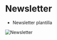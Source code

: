 # Newsletter

- Newsletter plantilla

![Newsletter](https://user-images.githubusercontent.com/83089714/176360068-730d6563-7762-4817-a117-43f721456bf9.png)

